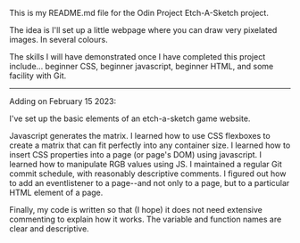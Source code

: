 This is my README.md file for the Odin Project Etch-A-Sketch project.

The idea is I'll set up a little webpage where you can draw very pixelated 
images. In several colours.

The skills I will have demonstrated once I have completed this project 
include... beginner CSS, beginner javascript, beginner HTML, and some 
facility with Git. 

---

Adding on February 15 2023: 

I've set up the basic elements of an etch-a-sketch game website. 

Javascript generates the matrix. I learned how to use CSS flexboxes to create a matrix
that can fit perfectly into any container size. I learned how to insert CSS properties
into a page (or page's DOM) using javascript. I learned how to manipulate RGB values using
JS. I maintained a regular Git commit schedule, with reasonably descriptive comments. I 
figured out how to add an eventlistener to a page--and not only to a page, but to a particular
HTML element of a page.

Finally, my code is written so that (I hope) it does not need extensive commenting to explain
how it works. The variable and function names are clear and descriptive.  